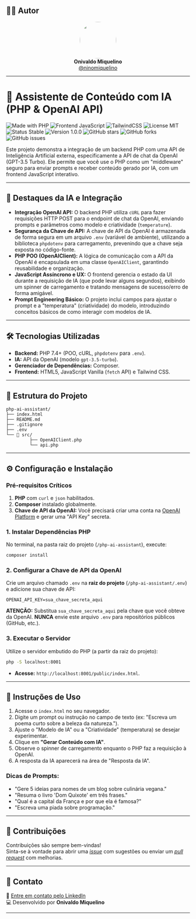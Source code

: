 ## 👨‍💻 Autor

<div align="center">
  <img src="https://avatars.githubusercontent.com/ninomiquelino" width="100" height="100" style="border-radius: 50%">
  <br>
  <strong>Onivaldo Miquelino</strong>
  <br>
  <a href="https://github.com/ninomiquelino">@ninomiquelino</a>
</div>

---

# 🤖 Assistente de Conteúdo com IA (PHP & OpenAI API)

![Made with PHP](https://img.shields.io/badge/PHP-777BB4?logo=php&logoColor=white)
![Frontend JavaScript](https://img.shields.io/badge/Frontend-JavaScript-F7DF1E?logo=javascript&logoColor=black)
![TailwindCSS](https://img.shields.io/badge/TailwindCSS-38B2AC?logo=tailwindcss&logoColor=white)
![License MIT](https://img.shields.io/badge/License-MIT-green)
![Status Stable](https://img.shields.io/badge/Status-Stable-success)
![Version 1.0.0](https://img.shields.io/badge/Version-1.0.0-blue)
![GitHub stars](https://img.shields.io/github/stars/NinoMiquelino/php-ai-assistant?style=social)
![GitHub forks](https://img.shields.io/github/forks/NinoMiquelino/php-ai-assistant?style=social)
![GitHub issues](https://img.shields.io/github/issues/NinoMiquelino/php-ai-assistant)

Este projeto demonstra a integração de um backend PHP com uma API de Inteligência Artificial externa, especificamente a API de chat da OpenAI (GPT-3.5 Turbo). Ele permite que você use o PHP como um "middleware" seguro para enviar prompts e receber conteúdo gerado por IA, com um frontend JavaScript interativo.

---

## 🧠 Destaques da IA e Integração

* **Integração OpenAI API:** O backend PHP utiliza `cURL` para fazer requisições HTTP POST para o endpoint de chat da OpenAI, enviando prompts e parâmetros como modelo e criatividade (`temperature`).
* **Segurança da Chave de API:** A chave de API da OpenAI é armazenada de forma segura em um arquivo `.env` (variável de ambiente), utilizando a biblioteca `phpdotenv` para carregamento, prevenindo que a chave seja exposta no código-fonte.
* **PHP POO (OpenAIClient):** A lógica de comunicação com a API da OpenAI é encapsulada em uma classe `OpenAIClient`, garantindo reusabilidade e organização.
* **JavaScript Assíncrono e UX:** O frontend gerencia o estado da UI durante a requisição de IA (que pode levar alguns segundos), exibindo um spinner de carregamento e tratando mensagens de sucesso/erro de forma amigável.
* **Prompt Engineering Básico:** O projeto inclui campos para ajustar o prompt e a "temperatura" (criatividade) do modelo, introduzindo conceitos básicos de como interagir com modelos de IA.

---

## 🛠️ Tecnologias Utilizadas

* **Backend:** PHP 7.4+ (POO, cURL, `phpdotenv` para `.env`).
* **IA:** API da OpenAI (modelo `gpt-3.5-turbo`).
* **Gerenciador de Dependências:** Composer.
* **Frontend:** HTML5, JavaScript Vanilla (`fetch` API) e Tailwind CSS.

---

## 🧩 Estrutura do Projeto

```
php-ai-assistant/
├── index.html
├── README.md
├── .gitignore
├── .env
└── 📁 src/
         ├── OpenAIClient.php
         └── api.php
```
---

## ⚙️ Configuração e Instalação

### Pré-requisitos Críticos

1.  **PHP** com `curl` e `json` habilitados.
2.  **Composer** instalado globalmente.
3.  **Chave de API da OpenAI:** Você precisará criar uma conta na [OpenAI Platform](https://platform.openai.com/) e gerar uma "API Key" secreta.

### 1\. Instalar Dependências PHP

No terminal, na pasta raiz do projeto (`/php-ai-assistant`), execute:

```bash
composer install
```

### 2\. Configurar a Chave de API da OpenAI

Crie um arquivo chamado `.env` na **raiz do projeto** (`/php-ai-assistant/.env`) e adicione sua chave de API:

```
OPENAI_API_KEY=sua_chave_secreta_aqui
```

**ATENÇÃO:** Substitua `sua_chave_secreta_aqui` pela chave que você obteve da OpenAI. **NUNCA** envie este arquivo `.env` para repositórios públicos (GitHub, etc.).

### 3\. Executar o Servidor

Utilize o servidor embutido do PHP (a partir da raiz do projeto):

```bash
php -S localhost:8001
```

* **Acesse:** `http://localhost:8001/public/index.html`.

---

## 📝 Instruções de Uso

1.  Acesse o `index.html` no seu navegador.
2.  Digite um prompt ou instrução no campo de texto (ex: "Escreva um poema curto sobre a beleza da natureza.").
3.  Ajuste o "Modelo de IA" ou a "Criatividade" (temperatura) se desejar experimentar.
4.  Clique em **"Gerar Conteúdo com IA"**.
5.  Observe o spinner de carregamento enquanto o PHP faz a requisição à OpenAI.
6.  A resposta da IA aparecerá na área de "Resposta da IA".

### Dicas de Prompts:

* "Gere 5 ideias para nomes de um blog sobre culinária vegana."
* "Resuma o livro 'Dom Quixote' em três frases."
* "Qual é a capital da França e por que ela é famosa?"
* "Escreva uma piada sobre programação."

---

## 🤝 Contribuições
Contribuições são sempre bem-vindas!  
Sinta-se à vontade para abrir uma [*issue*](https://github.com/NinoMiquelino/php-ai-assistant/issues) com sugestões ou enviar um [*pull request*](https://github.com/NinoMiquelino/php-ai-assistant/pulls) com melhorias.

---

## 💬 Contato
📧 [Entre em contato pelo LinkedIn](https://www.linkedin.com/in/onivaldomiquelino/)  
💻 Desenvolvido por **Onivaldo Miquelino**

---
